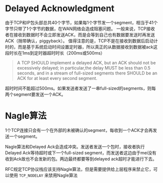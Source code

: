 # Delayed Acknowledgment
由于TCP和IP包头部总共40个字节，如果每1个字节发一个segment，相当于41个字节只带了1个字节的数据，在WAN网络会造成阻塞问题。
一般来说，TCP接收者在接收到数据时不会立即发送ACK，而是会等到自己也有数据要发送时再发送ACK（捎带确认，piggyback）。
值得注意的是，TCP不是在接收到数据后启动计时的，而是基于系统启动时间设置定时器，所以真正的从数据接收到数据被ack这段时长在1ms到定时器超时时长（200ms或500ms）

> A TCP SHOULD implement a delayed ACK, but an ACK should not be excessively delayed; in particular,the delay MUST be less than 0.5 seconds, and in a stream of full-sized segments there SHOULD be an ACK for at least every second segment.

超时时间不能超过500ms。如果发送者发送了一串full-sized的segments，则每两个segment要发送一个ACK。

# Nagle算法
1个TCP连接只会有一个在外部的未被确认的segment，每收到一个ACK才会再发送一个segment。

Nagle算法和Delayed Ack会造成冲突。发送者发送一个包时，接收者执行Delayed Ack等待超时或下一个full-sized segment，而发送者这边由于mei没有收到Ack故也不会发新的包。两边最终都要等到delayed ack超时才能进行下去。

RFC规定TCP协议栈应该支持Nagle算法，但是需要提供给上层程序来禁止它，可以使用 `TCP_NODELAY` 来禁用Nagle算法